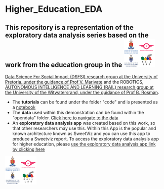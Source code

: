 # Higher_Education_EDA

## This repository is a representation of the exploratory data analysis series based on the work from the education group in the <img src="https://github.com/dsfsi/Higher_Education_EDA/blob/main/images/Image%201.png" width="20%" height="20%">
 [Data Science For Social Impact (DSFSI) research group at the University of Pretoria, under the guidance of Prof V. Marivate](https://dsfsi.github.io/) and the ROBOTICS, [AUTONOMOUS INTELLIGENCE AND LEARNING (RAIL) research group at the University of the Witwatersrand, under the guidance of Prof B. Rosman](https://www.raillab.org/). 

 - The **tutorials** can be found under the folder "code" and is presented as a [notebook](https://github.com/dsfsi/Higher_Education_EDA/tree/main/code)
 - The **data** used within this demonstration can be found within the "opendata" folder. [Click here to navigate to the data](https://github.com/dsfsi/Higher_Education_EDA/tree/main/opendata)
 - An **exploratory data analysis app** was created based on this work, so that other researchers may use this. Within this App is the popular and known architecture known as SweetViz and you can use this app to produce a Sweetviz report. To access the exploratory data analysis app for higher education, please [use the exploratory data analysis app link by clicking here](https://share.streamlit.io/herkulaascombrink/eda_for_education/main/eda_for_education.py)

<img src="https://github.com/dsfsi/Higher_Education_EDA/blob/main/images/Image%201.png" width="20%" height="20%">
